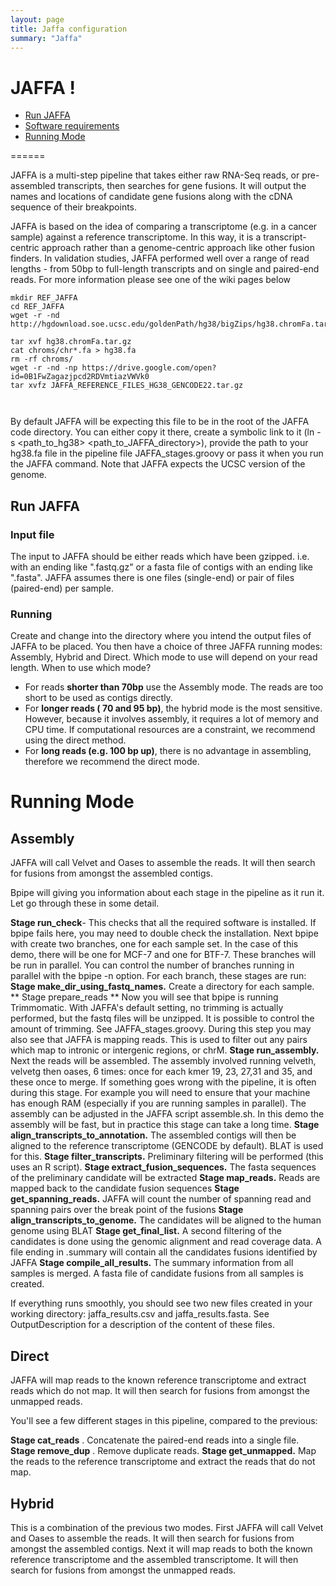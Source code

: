 ```yaml
---
layout: page
title: Jaffa configuration
summary: "Jaffa"
---
```


# JAFFA !


* [Run JAFFA]()
* [Software requirements]()
* [Running Mode]()

======

JAFFA is a multi-step pipeline that takes either raw RNA-Seq reads, or pre-assembled transcripts, then searches for gene fusions.
It will output the names and locations of candidate gene fusions along with the cDNA sequence of their breakpoints.

JAFFA is based on the idea of comparing a transcriptome (e.g. in a cancer sample) against a reference transcriptome. In this way, it is a transcript-centric approach rather than a genome-centric approach like other fusion finders. In validation studies, JAFFA performed well over a range of read lengths - from 50bp to full-length transcripts and on single and paired-end reads. For more information please see one of the wiki pages below


```
mkdir REF_JAFFA
cd REF_JAFFA
wget -r -nd http://hgdownload.soe.ucsc.edu/goldenPath/hg38/bigZips/hg38.chromFa.tar.gz

tar xvf hg38.chromFa.tar.gz
cat chroms/chr*.fa > hg38.fa
rm -rf chroms/
wget -r -nd -np https://drive.google.com/open?id=0B1FwZagazjpcd2RDVmtiazVWVk0
tar xvfz JAFFA_REFERENCE_FILES_HG38_GENCODE22.tar.gz



```
By default JAFFA will be expecting this file to be in the root of the JAFFA code directory. You can either copy it there, create a symbolic link to it (ln -s <path_to_hg38> <path_to_JAFFA_directory>), provide the path to your hg38.fa file in the pipeline file JAFFA_stages.groovy or pass it when you run the JAFFA command. Note that JAFFA expects the UCSC version of the genome.

## Run JAFFA

### Input file

The input to JAFFA should be either reads which have been gzipped. i.e. with an ending like ".fastq.gz" or a fasta file of contigs with an ending like ".fasta". JAFFA assumes there is one files (single-end) or pair of files (paired-end) per sample.

### Running

Create and change into the directory where you intend the output files of JAFFA to be placed. You then have a choice of three JAFFA running modes: Assembly, Hybrid and Direct. Which mode to use will depend on your read length.
When to use which mode?

* For reads **shorter than 70bp** use the Assembly mode. The reads are too short to be used as contigs directly.
* For **longer reads ( 70 and 95 bp)**, the hybrid mode is the most sensitive. However, because it involves assembly, it requires a lot of memory and CPU time. If computational resources are a constraint, we recommend using the direct method.
* For **long reads (e.g. 100 bp up)**, there is no advantage in assembling, therefore we recommend the direct mode.




# Running Mode

## Assembly

JAFFA will call Velvet and Oases to assemble the reads. It will then search for fusions from amongst the assembled contigs.


Bpipe will giving you information about each stage in the pipeline as it run it. Let go through these in some detail.

**Stage run_check**- This checks that all the required software is installed. If bpipe fails here, you may need to double check the installation.
Next bpipe with create two branches, one for each sample set. In the case of this demo, there will be one for MCF-7 and one for BTF-7. These branches will be run in parallel. You can control the number of branches running in parallel with the bpipe -n option. For each branch, these stages are run:
**Stage make_dir_using_fastq_names.**  Create a directory for each sample.
** Stage prepare_reads ** Now you will see that bpipe is running Trimmomatic. With JAFFA's default setting, no trimming is actually performed, but the fastq files will be unzipped. It is possible to control the amount of trimming. See JAFFA_stages.groovy. During this step you may also see that JAFFA is mapping reads. This is used to filter out any pairs which map to intronic or intergenic regions, or chrM.
**Stage run_assembly.** Next the reads will be assembled. The assembly involved running velveth, velvetg then oases, 6 times: once for each kmer 19, 23, 27,31 and 35, and these once to merge. If something goes wrong with the pipeline, it is often during this stage. For example you will need to ensure that your machine has enough RAM (especially if you are running samples in parallel). The assembly can be adjusted in the JAFFA script assemble.sh. In this demo the assembly will be fast, but in practice this stage can take a long time.
**Stage align_transcripts_to_annotation.** The assembled contigs will then be aligned to the reference transcriptome (GENCODE by default). BLAT is used for this.
**Stage filter_transcripts.** Preliminary filtering will be performed (this uses an R script).
**Stage extract_fusion_sequences.** The fasta sequences of the preliminary candidate will be extracted
**Stage map_reads.** Reads are mapped back to the candidate fusion sequences
**Stage get_spanning_reads.** JAFFA will count the number of spanning read and spanning pairs over the break point of the fusions
**Stage align_transcripts_to_genome.** The candidates will be aligned to the human genome using BLAT
**Stage get_final_list.** A second filtering of the candidates is done using the genomic alignment and read coverage data. A file ending in .summary will contain all the candidates fusions identified by JAFFA
**Stage compile_all_results.** The summary information from all samples is merged. A fasta file of candidate fusions from all samples is created.

If everything runs smoothly, you should see two new files created in your working directory: jaffa_results.csv and jaffa_results.fasta. See OutputDescription for a description of the content of these files.

## Direct

JAFFA will map reads to the known reference transcriptome and extract reads which do not map. It will then search for fusions from amongst the unmapped reads.

You'll see a few different stages in this pipeline, compared to the previous:

**Stage cat_reads** . Concatenate the paired-end reads into a single file.
**Stage remove_dup** . Remove duplicate reads.
**Stage get_unmapped.** Map the reads to the reference transcriptome and extract the reads that do not map.

## Hybrid

This is a combination of the previous two modes. First JAFFA will call Velvet and Oases to assemble the reads. It will then search for fusions from amongst the assembled contigs. Next it will map reads to both the known reference transcriptome and the assembled transcriptome. It will then search for fusions from amongst the unmapped reads. 
